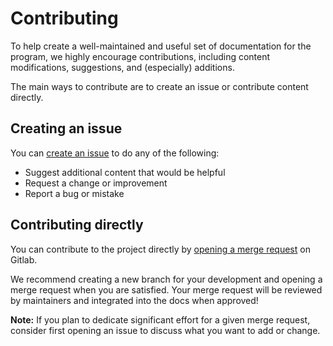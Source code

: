 # Contributing

To help create a well-maintained and useful set of documentation for the program, we highly encourage contributions, including content modifications, suggestions, and (especially) additions.

The main ways to contribute are to create an issue or contribute content directly.

## Creating an issue

You can [create an issue](https://gitlab.jatic.net/jatic/internal-docs/-/issues) to do any of the following:

- Suggest additional content that would be helpful
- Request a change or improvement
- Report a bug or mistake

## Contributing directly

You can contribute to the project directly by [opening a merge request](https://gitlab.jatic.net/jatic/internal-docs/-/merge_requests) on Gitlab.

We recommend creating a new branch for your development and opening a merge request when you are satisfied. Your merge request will be reviewed by maintainers and integrated into the docs when approved!

**Note:** If you plan to dedicate significant effort for a given merge request, consider first opening an issue to discuss what you want to add or change.
